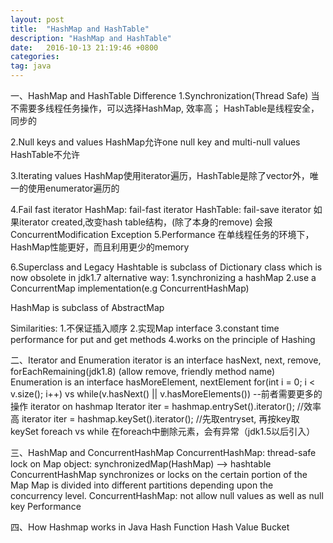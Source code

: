 ```yaml
---
layout: post
title:  "HashMap and HashTable"
description: "HashMap and HashTable"
date:   2016-10-13 21:19:46 +0800
categories:
tag: java
---
```

一、HashMap and HashTable
Difference
1.Synchronization(Thread Safe)
当不需要多线程任务操作，可以选择HashMap, 效率高；
HashTable是线程安全，同步的

2.Null keys and values
HashMap允许one null key and multi-null values
HashTable不允许

3.Iterating values
HashMap使用iterator遍历，HashTable是除了vector外，唯一的使用enumerator遍历的

4.Fail fast iterator
HashMap: fail-fast iterator
HashTable: fail-save iterator
如果iterator created,改变hash table结构，(除了本身的remove)
会报ConcurrentModification Exception
5.Performance
在单线程任务的环境下，HashMap性能更好，而且利用更少的memory

6.Superclass and Legacy
Hashtable is subclass of Dictionary class which is now obsolete in jdk1.7
alternative way:
1.synchronizing a hashMap
2.use a ConcurrentMap implementation(e.g ConcurrentHashMap)

HashMap is subclass of AbstractMap

Similarities:
1.不保证插入顺序
2.实现Map interface
3.constant time performance for put and get methods
4.works on the principle of Hashing

二、Iterator and Enumeration
iterator is an interface
hasNext, next, remove,  forEachRemaining(jdk1.8)
(allow remove, friendly method name)
Enumeration is an interface
hasMoreElement, nextElement
for(int i = 0; i < v.size(); i++) vs while(v.hasNext() || v.hasMoreElements())
--前者需要更多的操作
iterator on hashmap
Iterator iter = hashmap.entrySet().iterator(); //效率高
iterator iter = hashmap.keySet().iterator();   //先取entryset, 再按key取keySet
foreach vs while
在foreach中删除元素，会有异常（jdk1.5以后引入）

三、HashMap and ConcurrentHashMap
ConcurrentHashMap: thread-safe
lock on Map object: synchronizedMap(HashMap) —> hashtable
ConcurrentHashMap synchronizes or locks on the certain portion of the Map
Map is divided into different partitions depending upon the concurrency level.
ConcurrentHashMap: not allow null values as well as null key
Performance

四、How Hashmap works in Java
Hash Function
Hash Value
Bucket
